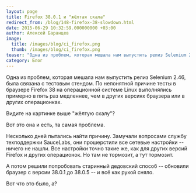 ```yaml
---
layout: page
title: Firefox 38.0.1 и "жёлтая скала"
redirect_from: /blog/148-firefox-38-slowdown.html
date: 2015-06-29 10:32:59.000000000 +03:00
author: Алексей Баранцев
image:
  title: /images/blog/ci_firefox.png
  thumb: /images/blog/ci_firefox.png
teaser: "Одна из проблем, которая мешала нам выпустить релиз Selenium 2.46, была связана с тестовым стендом. По непонятной причине тесты в браузере Firefox 38 на операционной системе Linux выполнялись примерно в пять раз медленнее, чем в других версиях браузера или в других операционках. Проблему удалось решить при помощи древней магии."
category: Блог
---
```

Одна из проблем, которая мешала нам выпустить релиз Selenium 2.46, была связана с тестовым стендом. По непонятной причине тесты в браузере Firefox 38 на операционной системе Linux выполнялись примерно в пять раз медленнее, чем в других версиях браузера или в других операционках.

Видите на картинке выше "жёлтую скалу"?

Вот это она и есть, та самая проблема.

Несколько дней пытались найти причину. Замучали вопросами службу техподдержки SauceLabs, они прошерстили все сетевые настройки -- ничего не нашли. Все настройки точно такие же, как для других версий Firefox и других операционок. Но там не тормозит, а тут тормозит.

А потом решили попробовать старинный дедовский способ -- обновили браузер с версии 38.0.1 до 38.0.5 -- и всё как рукой сняло.

Вот что это было, а?

